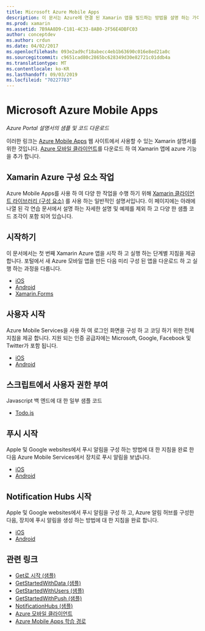 ```yaml
---
title: Microsoft Azure Mobile Apps
description: 이 문서는 Azure에 연결 된 Xamarin 앱을 빌드하는 방법을 설명 하는 가이드로 연결 됩니다. Xamarin Azure 구성 요소, 사용자 및 푸시 알림에 대 한 작업을 설명 합니다.
ms.prod: xamarin
ms.assetid: 7B9AA8D9-C181-4C33-8AB0-2F56E4DBFC03
author: conceptdev
ms.author: crdun
ms.date: 04/02/2017
ms.openlocfilehash: 093e2ad9cf18abecc4eb1b63690c016e8ed21a0c
ms.sourcegitcommit: c9651cad80c2865bc628349d30e82721c01ddb4a
ms.translationtype: MT
ms.contentlocale: ko-KR
ms.lasthandoff: 09/03/2019
ms.locfileid: "70227783"
---
```

# <a name="microsoft-azure-mobile-apps"></a>Microsoft Azure Mobile Apps

_Azure Portal 설명서의 샘플 및 코드 다운로드_

<!--
NOTE TO AUTHORS: this page is referenced from
https://azure.microsoft.com/develop/mobile/xamarin/
as https://developer xamarin com/guides/cross-platform/data-cloud/mobile-services/
A redirect has been put in place to /mobile-apps/ HOWEVER the /Resources/ .ZIP files are still located in /mobile-services/ so that the following permalinks don't break

The ZIPs in /Resources/ are also referenced by inbound links
Getting Started http://go.microsoft.com/fwlink/p/?LinkId=331359
Get started with data http://go.microsoft.com/fwlink/p/?LinkId=331302
Get started with push http://go.microsoft.com/fwlink/p/?LinkId=331303
Get started with authentication http://go.microsoft.com/fwlink/p/?LinkId=331328
Get started with Notification Hubs http://go.microsoft.com/fwlink/p/?LinkId=331329
Validate and modify data  http://go.microsoft.com/fwlink/p/?LinkId=331330
-->


이러한 링크는 [Azure Mobile Apps](https://docs.microsoft.com/azure/app-service-mobile/) 웹 사이트에서 사용할 수 있는 Xamarin 설명서를 위한 것입니다.
[Azure 모바일 클라이언트](https://www.nuget.org/packages/Microsoft.Azure.Mobile.Client/)를 다운로드 하 여 Xamarin 앱에 azure 기능을 추가 합니다.

## <a name="working-with-the-xamarin-azure-component"></a>Xamarin Azure 구성 요소 작업

Azure Mobile Apps를 사용 하 여 다양 한 작업을 수행 하기 위해 [Xamarin 클라이언트 라이브러리 (구성 요소)](https://docs.microsoft.com/azure/app-service-mobile/app-service-mobile-dotnet-how-to-use-client-library) 를 사용 하는 일반적인 설명서입니다. 이 페이지에는 아래에 나열 된 각 연습 문서에서 설명 하는 자세한 설명 및 예제를 제외 하 고 다양 한 샘플 코드 조각이 포함 되어 있습니다.

## <a name="getting-started"></a>시작하기

이 문서에서는 첫 번째 Xamarin Azure 앱을 시작 하 고 실행 하는 단계별 지침을 제공 합니다.
포털에서 새 Azure 모바일 앱을 만든 다음 미리 구성 된 앱을 다운로드 하 고 실행 하는 과정을 다룹니다.

- [iOS](https://docs.microsoft.com/azure/app-service-mobile/app-service-mobile-xamarin-ios-get-started/)
- [Android](https://docs.microsoft.com/azure/app-service-mobile/app-service-mobile-xamarin-android-get-started/)
- [Xamarin.Forms](https://docs.microsoft.com/azure/app-service-mobile/app-service-mobile-xamarin-forms-get-started)

<!--
## Validate, Modify and Augment Data in Scripts

Demonstrates how to add server-side scripts to Azure Mobile Services data tables to implement server-side validation and other functionality.

- [iOS](https://azure.microsoft.com/documentation/articles/mobile-services-dotnet-how-to-use-client-library/#errors)
- [Android](https://azure.microsoft.com/documentation/articles/mobile-services-dotnet-how-to-use-client-library/#errors)
-->

<!--
## Add Paging to Data

A quick example of paging large sets of data using Skip() and Take().

- [iOS](https://azure.microsoft.com/documentation/articles/mobile-services-dotnet-how-to-use-client-library/#paging)
- [Android](https://azure.microsoft.com/documentation/articles/mobile-services-dotnet-how-to-use-client-library/#paging)
-->

## <a name="get-started-with-users"></a>사용자 시작

Azure Mobile Services을 사용 하 여 로그인 화면을 구성 하 고 코딩 하기 위한 전체 지침을 제공 합니다. 지원 되는 인증 공급자에는 Microsoft, Google, Facebook 및 Twitter가 포함 됩니다.

- [iOS](https://azure.microsoft.com/documentation/articles/app-service-mobile-xamarin-ios-get-started-users/)
- [Android](https://azure.microsoft.com/documentation/articles/app-service-mobile-xamarin-android-get-started-users/)


## <a name="authorize-users-in-scripts"></a>스크립트에서 사용자 권한 부여

Javascript 백 엔드에 대 한 일부 샘플 코드

- [Todo.js](https://github.com/Azure/azure-mobile-apps-node/blob/master/samples/personal-table/tables/TodoItem.js#L38)


## <a name="get-started-with-push"></a>푸시 시작

Apple 및 Google websites에서 푸시 알림을 구성 하는 방법에 대 한 지침을 완료 한 다음 Azure Mobile Services에서 장치로 푸시 알림을 보냅니다.

- [iOS](https://docs.microsoft.com/azure/app-service-mobile/app-service-mobile-xamarin-ios-get-started-push)
- [Android](https://docs.microsoft.com/azure/app-service-mobile/app-service-mobile-xamarin-android-get-started-push)


## <a name="get-started-with-notification-hubs"></a>Notification Hubs 시작

Apple 및 Google websites에서 푸시 알림을 구성 하 고, Azure 알림 허브를 구성한 다음, 장치에 푸시 알림을 생성 하는 방법에 대 한 지침을 완료 합니다.

- [iOS](https://docs.microsoft.com/azure/notification-hubs/xamarin-notification-hubs-ios-push-notification-apns-get-started)
- [Android](https://docs.microsoft.com/azure/notification-hubs/xamarin-notification-hubs-push-notifications-android-gcm)



## <a name="related-links"></a>관련 링크

- [Get로 시작 (샘플)](https://github.com/xamarin/mobile-samples/tree/master/Azure/GettingStarted)
- [GetStartedWithData (샘플)](https://github.com/xamarin/mobile-samples/tree/master/Azure/GetStartedWithData)
- [GetStartedWithUsers (샘플)](https://github.com/xamarin/mobile-samples/tree/master/Azure/GetStartedWithUsers)
- [GetStartedWithPush (샘플)](https://github.com/xamarin/mobile-samples/tree/master/Azure/GetStartedWithPush)
- [NotificationHubs (샘플)](https://github.com/xamarin/mobile-samples/tree/master/Azure/NotificationHubs)
- [Azure 모바일 클라이언트](https://www.nuget.org/packages/Microsoft.Azure.Mobile.Client/)
- [Azure Mobile Apps 학습 경로](https://azure.microsoft.com/documentation/learning-paths/appservice-mobileapps/)

<!--
- [ValidateModifyData (sample)](https://github.com/xamarin/mobile-samples/tree/master/Azure/ValidateModifyData)
-->
